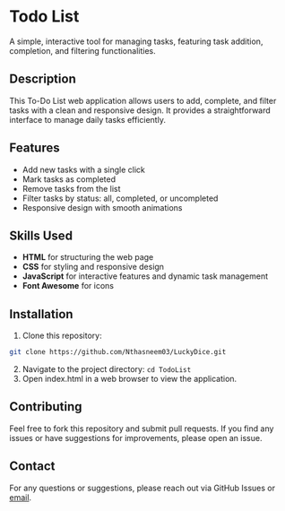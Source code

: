# Todo List
A simple, interactive tool for managing tasks, featuring task addition, completion, and filtering functionalities.


## Description

This To-Do List web application allows users to add, complete, and filter tasks with a clean and responsive design. It provides a straightforward interface to manage daily tasks efficiently.

## Features

- Add new tasks with a single click
- Mark tasks as completed
- Remove tasks from the list
- Filter tasks by status: all, completed, or uncompleted
- Responsive design with smooth animations


## Skills Used

- **HTML** for structuring the web page
- **CSS** for styling and responsive design
- **JavaScript** for interactive features and dynamic task management
- **Font Awesome** for icons


## Installation
1. Clone this repository: 
``` bash
git clone https://github.com/Nthasneem03/LuckyDice.git
```

2. Navigate to the project directory: `cd TodoList`
3. Open index.html in a web browser to view the application.


## Contributing
Feel free to fork this repository and submit pull requests. If you find any issues or have suggestions for improvements, please open an issue.

## Contact
For any questions or suggestions, please reach out via GitHub Issues or [email](mailto:naeemathasneem03@gmail.com).



